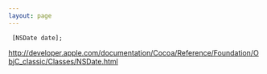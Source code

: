 ```yaml
---
layout: page
---
```


     [NSDate date]; 

http://developer.apple.com/documentation/Cocoa/Reference/Foundation/ObjC_classic/Classes/NSDate.html
